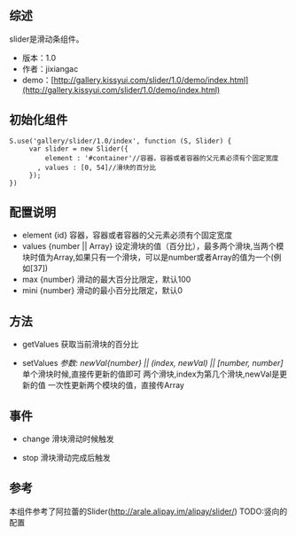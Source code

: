 ## 综述

   slider是滑动条组件。

* 版本：1.0
* 作者：jixiangac
* demo：[http://gallery.kissyui.com/slider/1.0/demo/index.html](http://gallery.kissyui.com/slider/1.0/demo/index.html)

## 初始化组件

    S.use('gallery/slider/1.0/index', function (S, Slider) {
         var slider = new Slider({
         	 element : '#container'//容器，容器或者容器的父元素必须有个固定宽度
           , values : [0, 54]//滑块的百分比
         });
    })

## 配置说明
   
   + element {id}
     容器，容器或者容器的父元素必须有个固定宽度
   + values {number || Array}
     设定滑块的值（百分比），最多两个滑块,当两个模块时值为Array,如果只有一个滑块，可以是number或者Array的值为一个(例如[37])
   + max {number}
     滑动的最大百分比限定，默认100
   + mini {number}
     滑动的最小百分比限定，默认0

## 方法

   + getValues
     获取当前滑块的百分比

   + setValues 
     *参数: newVal{number} || (index, newVal) || [number, number]*
     单个滑块时候,直接传更新的值即可
     两个滑块,index为第几个滑块,newVal是更新的值
     一次性更新两个模块的值，直接传Array

## 事件

   + change
     滑块滑动时候触发

   + stop
     滑块滑动完成后触发

## 参考

   本组件参考了阿拉蕾的Slider(http://arale.alipay.im/alipay/slider/)
   TODO:竖向的配置

